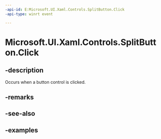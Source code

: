 ```yaml
---
-api-id: E:Microsoft.UI.Xaml.Controls.SplitButton.Click
-api-type: winrt event

---
```

<!-- Event syntax.
public event TypedEventHandler Click<SplitButton, SplitButtonClickEventArgs>
-->

# Microsoft.UI.Xaml.Controls.SplitButton.Click


## -description

Occurs when a button control is clicked.


## -remarks


## -see-also


## -examples


